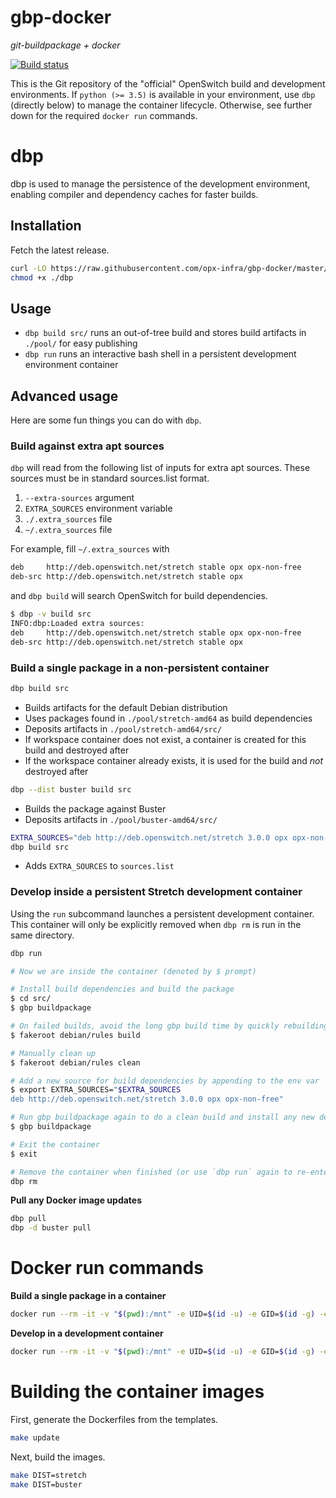 # gbp-docker

*git-buildpackage + docker*

[![Build status](https://badge.buildkite.com/2d58b3eebc06566b7235dc063f64108daf73178744be58ec95.svg)](https://buildkite.com/opx/opx-infra-gbp-docker)

This is the Git repository of the "official" OpenSwitch build and development environments. If `python (>= 3.5)` is available in your environment, use `dbp` (directly below) to manage the container lifecycle. Otherwise, see further down for the required `docker run` commands.

# dbp

dbp is used to manage the persistence of the development environment, enabling compiler and dependency caches for faster builds.

## Installation

Fetch the latest release.

```bash
curl -LO https://raw.githubusercontent.com/opx-infra/gbp-docker/master/dbp
chmod +x ./dbp
```

## Usage

* `dbp build src/` runs an out-of-tree build and stores build artifacts in `./pool/` for easy publishing
* `dbp run` runs an interactive bash shell in a persistent development environment container

## Advanced usage

Here are some fun things you can do with `dbp`.

### Build against extra apt sources

`dbp` will read from the following list of inputs for extra apt sources. These sources must be in standard sources.list format.

1. `--extra-sources` argument
1. `EXTRA_SOURCES` environment variable
1. `./.extra_sources` file
1. `~/.extra_sources` file

For example, fill `~/.extra_sources` with
```bash
deb     http://deb.openswitch.net/stretch stable opx opx-non-free
deb-src http://deb.openswitch.net/stretch stable opx
```
and `dbp build` will search OpenSwitch for build dependencies.

```bash
$ dbp -v build src
INFO:dbp:Loaded extra sources:
deb     http://deb.openswitch.net/stretch stable opx opx-non-free
deb-src http://deb.openswitch.net/stretch stable opx
```

### Build a single package in a non-persistent container

```bash
dbp build src
```

* Builds artifacts for the default Debian distribution
* Uses packages found in `./pool/stretch-amd64` as build dependencies
* Deposits artifacts in `./pool/stretch-amd64/src/`
* If workspace container does not exist, a container is created for this build and destroyed after
* If the workspace container already exists, it is used for the build and *not* destroyed after

```bash
dbp --dist buster build src
```

* Builds the package against Buster
* Deposits artifacts in `./pool/buster-amd64/src/`

```bash
EXTRA_SOURCES="deb http://deb.openswitch.net/stretch 3.0.0 opx opx-non-free"
dbp build src
```

* Adds `EXTRA_SOURCES` to `sources.list`

### Develop inside a persistent Stretch development container

Using the `run` subcommand launches a persistent development container. This container will only be explicitly removed when `dbp rm` is run in the same directory.

```bash
dbp run

# Now we are inside the container (denoted by $ prompt)

# Install build dependencies and build the package
$ cd src/
$ gbp buildpackage

# On failed builds, avoid the long gbp build time by quickly rebuilding
$ fakeroot debian/rules build

# Manually clean up
$ fakeroot debian/rules clean

# Add a new source for build dependencies by appending to the env var
$ export EXTRA_SOURCES="$EXTRA_SOURCES
deb http://deb.openswitch.net/stretch 3.0.0 opx opx-non-free"

# Run gbp buildpackage again to do a clean build and install any new dependencies
$ gbp buildpackage

# Exit the container
$ exit

# Remove the container when finished (or use `dbp run` again to re-enter the same container)
dbp rm
```

**Pull any Docker image updates**

```bash
dbp pull
dbp -d buster pull
```

# Docker run commands

**Build a single package in a container**

```bash
docker run --rm -it -v "$(pwd):/mnt" -e UID=$(id -u) -e GID=$(id -g) -e EXTRA_SOURCES opxhub/gbp:stretch build ./src/
```

**Develop in a development container**

```bash
docker run --rm -it -v "$(pwd):/mnt" -e UID=$(id -u) -e GID=$(id -g) -e EXTRA_SOURCES opxhub/gbp:stretch-dev
```

# Building the container images

First, generate the Dockerfiles from the templates.

```bash
make update
```

Next, build the images.

```bash
make DIST=stretch
make DIST=buster
```
